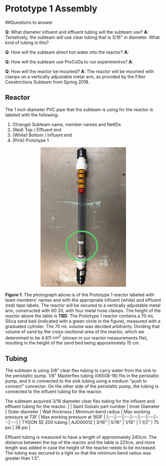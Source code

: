 # Prototype 1 Assembly

##Questions to answer

**Q**: What diameter influent and effluent tubing will the subteam use?
**A**: Tentatively, the subteam will use clear tubing that is 3/16" in diameter. What kind of tubing is this?

**Q**: How will the subteam direct hot water into the reactor?
**A**:

**Q**: How will the subteam use ProCoDa to run experimentvs?
**A**:

**Q**: How will the reactor be mounted?
**A**: The reactor will be mounted with clamps on a vertically adjustable metal arm, as provided by the Filter Constrictions Subteam from Spring 2018.

## Reactor
The 1 inch diameter PVC pipe that the subteam is using for the reactor is labeled with the following:
1. (Orange) Subteam name, member names and NetIDs
2. (Red) Top / Effluent end
3. (White) Bottom / Influent end
4. (Pink) Prototype 1
<p style="text-align: center;">
<img src="https://github.com/AguaClara/Dissolved-Gas/blob/master/Images/Prototype_1/Prototype1_Sand.jpg?raw=true" height=450>

</p>

**Figure 1**: The photograph above is of the Prototype 1 reactor labeled with team members' names and with the appropriate influent (white) and effluent (red) tape labels. The reactor will be secured to a vertically adjustable metal arm, constructed with 80 20, with four metal hose clamps. The height of the reactor above the table is **TBD**.
The Prototype 1 reactor contains a 70 mL Silica sand bed (indicated with a green circle in the figure), measured with a graduated cylinder. The 70 mL volume was decided arbitrarily. Dividing that volume of sand by the cross-sectional area of the reactor, which we determined
to be 4.811 $cm^2$ (shown in our reactor measurements file), resulting in the height of the sand bed being approximately 15 cm.

## Tubing
The subteam is using 3/8" clear flex tubing to carry water from the sink to the peristaltic pump. 1/8" Masterflex tubing (06508-16) fits in the peristaltic pump, and it is connected to the sink tubing using a medium "push to connect" connector. On the other side of the peristaltic pump, the tubing is connected to the influent tubing for the reactor.

The subteam acquired 3/16 diameter clear flex tubing for the influent and effluent tubing for the reactor.
| | Saint Gobain part number | Inner Diameter | Outer diameter | Wall thickness | Minimum bend radius | Max working pressure at 73F | Max working pressure at 160F |
|:--:|:--:|:--:|:--:|:--:|:--:|:--:|:--:|
| TYGON SE 200 tubing | AJD00012 | 3/16" | 5/16" | 1/16" | 1 1/2" | 75 psi | 38 psi |

Effluent tubing is measured to have a length of approximately 240cm. The distance between the top of the reactor and the table is 221cm, and more length was added in case the height of the reactor needs to be increased. The tubing was secured to a light so that the minimum bend radius was greater than 1.5".
